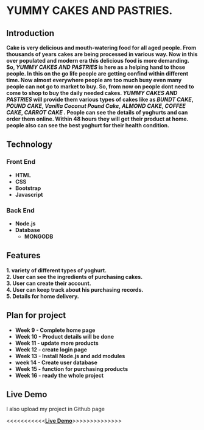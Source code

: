 # YUMMY CAKES AND PASTRIES. 

## Introduction
**Cake is very delicious and mouth-watering food for all aged people. From thousands of years cakes are being processed in various way. Now in this over populated and modern era this delicious food is more demanding. So, *YUMMY CAKES AND PASTRIES* is here as a helping hand to those people. In this on the go life people are getting confind within different time. Now almost everywhere people are too much busy even many people can not go to market to buy. So, from now on people dont need to come to shop to buy the daily needed cakes. *YUMMY CAKES AND PASTRIES* will provide them various types of cakes like as *BUNDT CAKE*, *POUND CAKE*, *Vanilla Coconut Pound Cake*, *ALMOND CAKE*, *COFFEE CAKE*, *CARROT CAKE* . People can see the details of yoghurts and can order them online. Within 48 hours they will get their product at home. people also can see the best yoghurt for their health condition.**

## Technology
### Front End
* **HTML**
* **CSS**
* **Bootstrap**
* **Javascript**

### Back End
* **Node.js**
* **Database**
    * **MONGODB**

## Features
**1. variety of different types of yoghurt.**        
**2. User can see the ingredients of purchasing cakes.**       
**3. User can create their account.**        
**4. User can keep track about his purchasing records.**       
**5. Details for home delivery.**         


## Plan for project

* **Week 9 - Complete home page**
* **Week 10 - Product details will be done**
* **Week 11 - update more products**
* **Week 12 - create login page**
* **Week 13 - Install Node.js and add modules**
* **week 14 - Create user database**
* **Week 15 - function for purchasing products**
* **Week 16 - ready the whole project**

## Live Demo
I also upload my project in Github page

<<<<<<<<<<<**[Live Demo](https://alammdashraful.github.io/YUMMY-CAKES-AND-PASTRIES/)**>>>>>>>>>>>>>>
